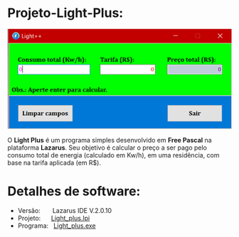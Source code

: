 # Projeto-Light-Plus:

![Tela](/Imagens/Tela.png)

O **Light Plus** é um programa simples desenvolvido em **Free Pascal** na plataforma **Lazarus**. Seu objetivo é calcular o preço a ser pago pelo consumo total de energia (calculado em Kw/h), em uma residência, com base na tarifa aplicada (em R$).


# Detalhes de software:
  * Versão:   &nbsp;&nbsp;&nbsp;&nbsp;&nbsp; Lazarus IDE V.2.0.10
  * Projeto:  &nbsp;&nbsp;&nbsp;&nbsp; [Light_plus.lpi](/Light_plus.lpi)
  * Programa: &nbsp; [Light_plus.exe](/Light_plus.exe)
